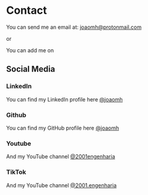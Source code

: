 # Contact 
You can send me an email at: [joaomh@protonmail.com](https://joaomh.github.io/contact/)

or

You can add me on
## Social Media

### LinkedIn
You can find my LinkedIn profile here
[@joaomh](https://www.linkedin.com/in/joaomh/)
### Github
You can find my GitHub profile here
[@joaomh](https://github.com/joaomh)
### Youtube 
And my YouTube channel
[@2001engenharia](https://youtube.com/2001engenharia)
### TikTok 
And my YouTube channel
[@2001.engenharia](https://www.tiktok.com/@2001.engenharia)